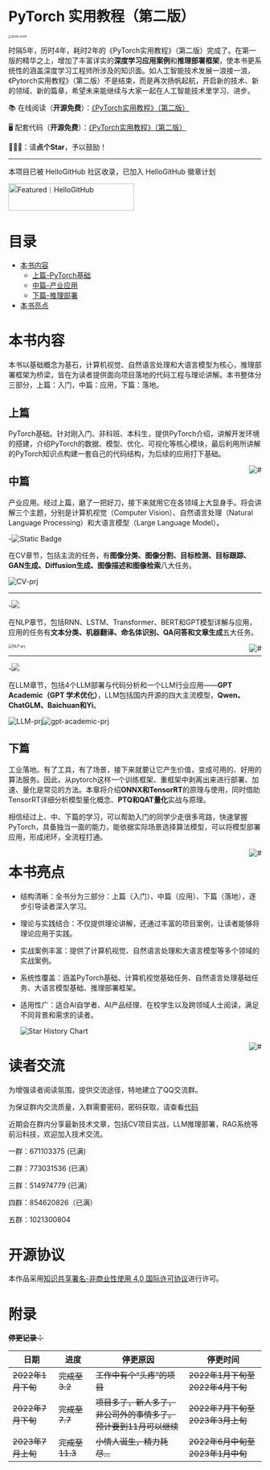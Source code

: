 # PyTorch 实用教程（第二版）

<img src="asset/book-cover.png" alt="book-cover" style="zoom:40%;" />

时隔5年，历时4年，耗时2年的《PyTorch实用教程》（第二版）完成了。在第一版的精华之上，增加了丰富详实的**深度学习应用案例**和**推理部署框架**，使本书更系统性的涵盖深度学习工程师所涉及的知识面。如人工智能技术发展一浪接一浪，《Pytorch实用教程》（第二版）不是结束，而是再次扬帆起航，开启新的技术、新的领域、新的篇章，希望未来能继续与大家一起在人工智能技术里学习、进步。

📚 在线阅读（**开源免费**）：[《PyTorch实用教程》（第二版）](https://tingsongyu.github.io/PyTorch-Tutorial-2nd/)

🖥️ 配套代码（**开源免费**）：[《PyTorch实用教程》（第二版）](https://github.com/TingsongYu/PyTorch-Tutorial-2nd)

📢📢📢：请**点个Star**，予以鼓励！

---

本项目已被 HelloGitHub 社区收录，已加入 HelloGitHub 徽章计划

<a href="https://hellogithub.com/repository/1d9880c0dd5f42e28d149902db73fde6" target="_blank"><img src="https://api.hellogithub.com/v1/widgets/recommend.svg?rid=1d9880c0dd5f42e28d149902db73fde6&claim_uid=vYkuK6UpxDah9mL" alt="Featured｜HelloGitHub" style="width: 250px; height: 54px;" width="250" height="54" /></a>

# 目录

- [本书内容](#本书内容)
  - [上篇-PyTorch基础](#上篇)
  - [中篇-产业应用](#中篇)
  - [下篇-推理部署](#下篇)
- [本书亮点](#本书亮点)

# 本书内容

本书以基础概念为基石，计算机视觉、自然语言处理和大语言模型为核心，推理部署框架为桥梁，皆在为读者提供面向项目落地的代码工程与理论讲解。本书整体分三部分，上篇：入门，中篇：应用，下篇：落地。

## 上篇

PyTorch基础。针对刚入门、非科班、本科生，提供PyTorch介绍，讲解开发环境的搭建，介绍PyTorch的数据、模型、优化、可视化等核心模块，最后利用所讲解的PyTorch知识点构建一套自己的代码结构，为后续的应用打下基础。

<a href="#readme">
    <img src="https://img.shields.io/badge/-返回顶部-7d09f1.svg" alt="#" align="right">
</a>

## 中篇

产业应用。经过上篇，磨了一把好刀，接下来就用它在各领域上大显身手。将会讲解三个主题，分别是计算机视觉（Computer Vision）、自然语言处理（Natural Language Processing）和大语言模型（Large Language Model）。

-![Static Badge](https://img.shields.io/badge/CV-%E9%A1%B9%E7%9B%AE-blue)

在CV章节，包括主流的任务，有**图像分类、图像分割、目标检测、目标跟踪、GAN生成、Diffusion生成、图像描述和图像检索**八大任务。

![CV-prj](asset/CV-prj.gif)

---

-![](https://img.shields.io/badge/NLP-%E9%A1%B9%E7%9B%AE-blue)

在NLP章节，包括RNN、LSTM、Transformer、BERT和GPT模型详解与应用，应用的任务有**文本分类、机器翻译、命名体识别、QA问答和文章生成**五大任务。

<img src="asset/NLP-prj.gif" alt="NLP-prj" style="zoom:50%;" /><a href="#readme">
    <img src="https://img.shields.io/badge/-返回顶部-7d09f1.svg" alt="#" align="right">
</a>

---

-![](https://img.shields.io/badge/LLM-%E9%A1%B9%E7%9B%AE-blue)

在LLM章节，包括4个LLM部署与代码分析和一个LLM行业应用——**GPT Academic（GPT 学术优化）**，LLM包括国内开源的四大主流模型，**Qwen、ChatGLM、Baichuan和Yi**。



![LLM-prj](./asset/LLM-prj.png)![gpt-academic-prj](./asset/gpt-academic-prj.gif)

## 下篇

工业落地。有了工具，有了场景，接下来就要让它产生价值，变成可用的、好用的算法服务。因此，从pytorch这样一个训练框架、重框架中剥离出来进行部署、加速、量化是常见的方法。本章将介绍**ONNX和TensorRT**的原理与使用，同时借助TensorRT详细分析模型量化概念、**PTQ和QAT量化**实战与原理。

相信经过上、中、下篇的学习，可以帮助入门的同学少走很多弯路，快速掌握PyTorch，具备独当一面的能力，能依据实际场景选择算法模型，可以将模型部署应用，形成闭环，全流程打通。

<a href="#readme">
    <img src="https://img.shields.io/badge/-返回顶部-7d09f1.svg" alt="#" align="right">
</a>

# **本书亮点**

- 结构清晰：全书分为三部分：上篇（入门）、中篇（应用）、下篇（落地），逐步引导读者深入学习。

- 理论与实践结合：不仅提供理论讲解，还通过丰富的项目案例，让读者能够将理论应用于实践。

- 实战案例丰富：提供了计算机视觉、自然语言处理和大语言模型等多个领域的实战案例。

- 系统性覆盖：涵盖PyTorch基础、计算机视觉基础任务、自然语言处理基础任务、大语言模型基础、推理部署框架。

- 适用性广：适合AI自学者、AI产品经理、在校学生以及跨领域人士阅读，满足不同背景和需求的读者。


    <picture>
    <source media="(prefers-color-scheme: dark)" srcset="https://api.star-history.com/svg?repos=TingsongYu/PyTorch-Tutorial-2nd&type=Date&theme=dark" />
    <source media="(prefers-color-scheme: light)" srcset="https://api.star-history.com/svg?repos=TingsongYu/PyTorch-Tutorial-2nd&type=Date" />
    <img alt="Star History Chart" src="https://api.star-history.com/svg?repos=TingsongYu/PyTorch-Tutorial-2nd&type=Date" />
  </picture></a>

<a href="#readme">
    <img src="https://img.shields.io/badge/-返回顶部-7d09f1.svg" alt="#" align="right">
</a>

# 读者交流

为增强读者阅读氛围，提供交流途径，特地建立了QQ交流群。

为保证群内交流质量，入群需要密码，密码获取，请查看[代码](https://github.com/TingsongYu/PyTorch_Tutorial/blob/master/Code/4_viewer/5_Show_ConfMat.py)

近期会在群内分享最新技术文章，包括CV项目实战，LLM推理部署，RAG系统等前沿科技，欢迎加入技术交流。

一群：671103375 (已满)

 二群：773031536 (已满）

 三群：514974779 (已满）

 四群：854620826（已满）

 五群：1021300804





# 开源协议

本作品采用[知识共享署名-非商业性使用 4.0 国际许可协议](https://creativecommons.org/licenses/by-nc/4.0/)进行许可。



# 附录

~~**停更记录：**~~

| 日期              | 进度           | 停更原因                                                     | 停更时间                         |
| ----------------- | -------------- | ------------------------------------------------------------ | -------------------------------- |
| ~~2022年1月下旬~~ | ~~完成至3.2~~  | ~~工作中有个“头疼”的项目~~                                   | ~~2022年1月下旬至2022年4月下旬~~ |
| ~~2022年7月下旬~~ | ~~完成至7.7~~  | ~~项目多了，新人多了，非公司外的事情多了。<br />预计要到11月可以继续~~ | ~~2022年7月下旬至2023年3月上旬~~ |
| ~~2023年7月上旬~~ | ~~完成至11.3~~ | ~~小情人诞生，精力耗尽...~~                                  | ~~2022年6月中旬至2023年1月中旬~~ |





